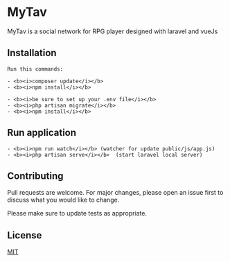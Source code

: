 
# MyTav

MyTav is a social network for RPG player designed with laravel and vueJs 

## Installation

```
Run this commands:

- <b><i>composer update</i></b>
- <b><i>npm install</i></b>

- <b><i>be sure to set up your .env file</i></b>
- <b><i>php artisan migrate</i></b>
- <b><i>npm install</i></b>
```

## Run application

```
- <b><i>npm run watch</i></b> (watcher for update public/js/app.js)
- <b><i>php artisan serve</i></b>  (start laravel local server)
```

## Contributing
Pull requests are welcome. For major changes, please open an issue first to discuss what you would like to change.

Please make sure to update tests as appropriate.

## License
[MIT](https://choosealicense.com/licenses/mit/)

